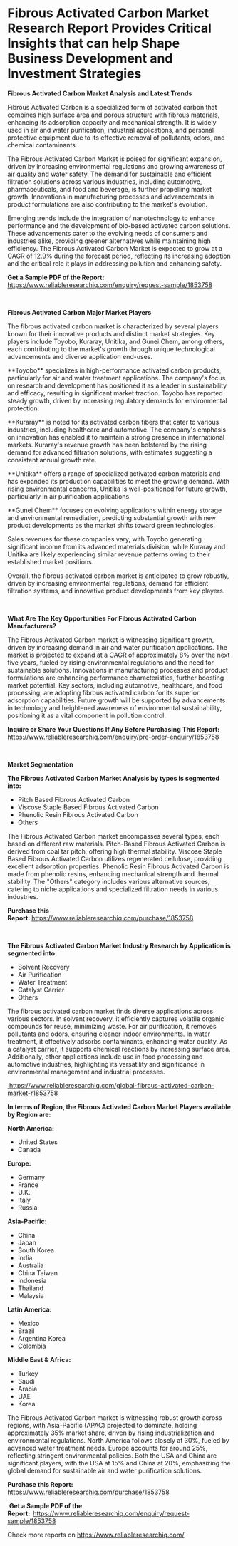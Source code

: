 <p><h1>Fibrous Activated Carbon Market Research Report Provides Critical Insights that can help Shape Business Development and Investment Strategies</h1></p><p><strong>Fibrous Activated Carbon Market Analysis and Latest Trends</strong></p>
<p><p>Fibrous Activated Carbon is a specialized form of activated carbon that combines high surface area and porous structure with fibrous materials, enhancing its adsorption capacity and mechanical strength. It is widely used in air and water purification, industrial applications, and personal protective equipment due to its effective removal of pollutants, odors, and chemical contaminants.</p><p>The Fibrous Activated Carbon Market is poised for significant expansion, driven by increasing environmental regulations and growing awareness of air quality and water safety. The demand for sustainable and efficient filtration solutions across various industries, including automotive, pharmaceuticals, and food and beverage, is further propelling market growth. Innovations in manufacturing processes and advancements in product formulations are also contributing to the market's evolution.</p><p>Emerging trends include the integration of nanotechnology to enhance performance and the development of bio-based activated carbon solutions. These advancements cater to the evolving needs of consumers and industries alike, providing greener alternatives while maintaining high efficiency. The Fibrous Activated Carbon Market is expected to grow at a CAGR of 12.9% during the forecast period, reflecting its increasing adoption and the critical role it plays in addressing pollution and enhancing safety.</p></p>
<p><strong>Get a Sample PDF of the Report:&nbsp;</strong> <a href="https://www.reliableresearchiq.com/enquiry/request-sample/1853758?utm_campaign=2238&utm_medium=2&utm_source=Github&utm_content=ia&utm_term=28022025&utm_id=fibrous-activated-carbon">https://www.reliableresearchiq.com/enquiry/request-sample/1853758</a></p>
<p>&nbsp;</p>
<p><strong>Fibrous Activated Carbon Major Market Players</strong></p>
<p><p>The fibrous activated carbon market is characterized by several players known for their innovative products and distinct market strategies. Key players include Toyobo, Kuraray, Unitika, and Gunei Chem, among others, each contributing to the market's growth through unique technological advancements and diverse application end-uses.</p><p>**Toyobo** specializes in high-performance activated carbon products, particularly for air and water treatment applications. The company's focus on research and development has positioned it as a leader in sustainability and efficacy, resulting in significant market traction. Toyobo has reported steady growth, driven by increasing regulatory demands for environmental protection.</p><p>**Kuraray** is noted for its activated carbon fibers that cater to various industries, including healthcare and automotive. The company's emphasis on innovation has enabled it to maintain a strong presence in international markets. Kuraray's revenue growth has been bolstered by the rising demand for advanced filtration solutions, with estimates suggesting a consistent annual growth rate.</p><p>**Unitika** offers a range of specialized activated carbon materials and has expanded its production capabilities to meet the growing demand. With rising environmental concerns, Unitika is well-positioned for future growth, particularly in air purification applications.</p><p>**Gunei Chem** focuses on evolving applications within energy storage and environmental remediation, predicting substantial growth with new product developments as the market shifts toward green technologies.</p><p>Sales revenues for these companies vary, with Toyobo generating significant income from its advanced materials division, while Kuraray and Unitika are likely experiencing similar revenue patterns owing to their established market positions.</p><p>Overall, the fibrous activated carbon market is anticipated to grow robustly, driven by increasing environmental regulations, demand for efficient filtration systems, and innovative product developments from key players.</p></p>
<p>&nbsp;</p>
<p><strong>What Are The Key Opportunities For Fibrous Activated Carbon Manufacturers?</strong></p>
<p><p>The Fibrous Activated Carbon market is witnessing significant growth, driven by increasing demand in air and water purification applications. The market is projected to expand at a CAGR of approximately 8% over the next five years, fueled by rising environmental regulations and the need for sustainable solutions. Innovations in manufacturing processes and product formulations are enhancing performance characteristics, further boosting market potential. Key sectors, including automotive, healthcare, and food processing, are adopting fibrous activated carbon for its superior adsorption capabilities. Future growth will be supported by advancements in technology and heightened awareness of environmental sustainability, positioning it as a vital component in pollution control.</p></p>
<p><strong>Inquire or Share Your Questions If Any Before Purchasing This Report:</strong> <a href="https://www.reliableresearchiq.com/enquiry/pre-order-enquiry/1853758?utm_campaign=2238&utm_medium=2&utm_source=Github&utm_content=ia&utm_term=28022025&utm_id=fibrous-activated-carbon">https://www.reliableresearchiq.com/enquiry/pre-order-enquiry/1853758</a></p>
<p>&nbsp;</p>
<p><strong>Market Segmentation</strong></p>
<p><strong>The Fibrous Activated Carbon Market Analysis by types is segmented into:</strong></p>
<p><ul><li>Pitch Based Fibrous Activated Carbon</li><li>Viscose Staple Based Fibrous Activated Carbon</li><li>Phenolic Resin Fibrous Activated Carbon</li><li>Others</li></ul></p>
<p><p>The Fibrous Activated Carbon market encompasses several types, each based on different raw materials. Pitch-Based Fibrous Activated Carbon is derived from coal tar pitch, offering high thermal stability. Viscose Staple Based Fibrous Activated Carbon utilizes regenerated cellulose, providing excellent adsorption properties. Phenolic Resin Fibrous Activated Carbon is made from phenolic resins, enhancing mechanical strength and thermal stability. The "Others" category includes various alternative sources, catering to niche applications and specialized filtration needs in various industries.</p></p>
<p><strong>Purchase this Report:&nbsp;</strong><a href="https://www.reliableresearchiq.com/purchase/1853758?utm_campaign=2238&utm_medium=2&utm_source=Github&utm_content=ia&utm_term=28022025&utm_id=fibrous-activated-carbon">https://www.reliableresearchiq.com/purchase/1853758</a></p>
<p>&nbsp;</p>
<p><strong>The Fibrous Activated Carbon Market Industry Research by Application is segmented into:</strong></p>
<p><ul><li>Solvent Recovery</li><li>Air Purification</li><li>Water Treatment</li><li>Catalyst Carrier</li><li>Others</li></ul></p>
<p><p>The fibrous activated carbon market finds diverse applications across various sectors. In solvent recovery, it efficiently captures volatile organic compounds for reuse, minimizing waste. For air purification, it removes pollutants and odors, ensuring cleaner indoor environments. In water treatment, it effectively adsorbs contaminants, enhancing water quality. As a catalyst carrier, it supports chemical reactions by increasing surface area. Additionally, other applications include use in food processing and automotive industries, highlighting its versatility and significance in environmental management and industrial processes.</p></p>
<p><a href="https://www.reliableresearchiq.com/global-fibrous-activated-carbon-market-r1853758?utm_campaign=2238&utm_medium=2&utm_source=Github&utm_content=ia&utm_term=28022025&utm_id=fibrous-activated-carbon">&nbsp;https://www.reliableresearchiq.com/global-fibrous-activated-carbon-market-r1853758</a></p>
<p><strong>In terms of Region, the Fibrous Activated Carbon Market Players available by Region are:</strong></p>
<p>
    <p> <strong> North America: </strong>
        <ul>
            <li>United States</li>
            <li>Canada</li>
        </ul>
        </p> 
    <p> <strong> Europe: </strong>
        <ul>
            <li>Germany</li>
            <li>France</li>
            <li>U.K.</li>
            <li>Italy</li>
            <li>Russia</li>
        </ul>
        </p> 
    <p> <strong> Asia-Pacific: </strong>
        <ul>
            <li>China</li>
            <li>Japan</li>
            <li>South Korea</li>
            <li>India</li>
            <li>Australia</li>
            <li>China Taiwan</li>
            <li>Indonesia</li>
            <li>Thailand</li>
            <li>Malaysia</li>
        </ul>
        </p> 
    <p> <strong> Latin America: </strong>
        <ul>
            <li>Mexico</li>
            <li>Brazil</li>
            <li>Argentina Korea</li>
            <li>Colombia</li>
        </ul>
        </p> 
    <p> <strong> Middle East & Africa: </strong>
        <ul>
            <li>Turkey</li>
            <li>Saudi</li>
            <li>Arabia</li>
            <li>UAE</li>
            <li>Korea</li>
        </ul>
    </p>
    </p>
<p><p>The Fibrous Activated Carbon market is witnessing robust growth across regions, with Asia-Pacific (APAC) projected to dominate, holding approximately 35% market share, driven by rising industrialization and environmental regulations. North America follows closely at 30%, fueled by advanced water treatment needs. Europe accounts for around 25%, reflecting stringent environmental policies. Both the USA and China are significant players, with the USA at 15% and China at 20%, emphasizing the global demand for sustainable air and water purification solutions.</p></p>
<p><strong>Purchase this Report: </strong><a href="https://www.reliableresearchiq.com/purchase/1853758?utm_campaign=2238&utm_medium=2&utm_source=Github&utm_content=ia&utm_term=28022025&utm_id=fibrous-activated-carbon">https://www.reliableresearchiq.com/purchase/1853758</a></p>
<p>&nbsp;<strong>Get a Sample PDF of the Report:&nbsp;&nbsp;</strong><a href="https://www.reliableresearchiq.com/enquiry/request-sample/1853758?utm_campaign=2238&utm_medium=2&utm_source=Github&utm_content=ia&utm_term=28022025&utm_id=fibrous-activated-carbon">https://www.reliableresearchiq.com/enquiry/request-sample/1853758</a></p>
<p><strong></strong></p>
<p>Check more reports on <a href="https://www.reliableresearchiq.com/?utm_campaign=2238&utm_medium=2&utm_source=Github&utm_content=ia&utm_term=28022025&utm_id=fibrous-activated-carbon">https://www.reliableresearchiq.com/</a></p>